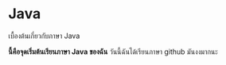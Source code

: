 # Java
เบื้องต้นเกี่ยวกับภาษา Java

__นี้คือจุดเริ่มต้นเรียนภาษา Java ของฉัน__
วันนี้ฉันได้เรียนภาษา github มันงงมากนะ
